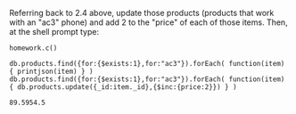 Referring back to 2.4 above, update those products (products that work with an "ac3" phone) and add 2 to the "price" of each of those items. Then, at the shell prompt type:

	homework.c()

	db.products.find({for:{$exists:1},for:"ac3"}).forEach( function(item) { printjson(item) } )
	db.products.find({for:{$exists:1},for:"ac3"}).forEach( function(item) { db.products.update({_id:item._id},{$inc:{price:2}}) } )

	89.5954.5

